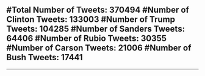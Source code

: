 #Total Number of Tweets: 370494 
#Number of Clinton Tweets: 133003
#Number of Trump Tweets: 104285
#Number of Sanders Tweets: 64406
#Number of Rubio Tweets: 30355
#Number of Carson Tweets: 21006
#Number of Bush Tweets: 17441
---
---
